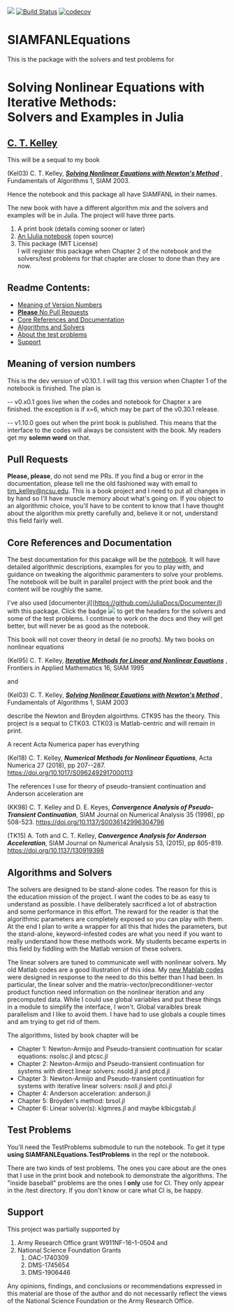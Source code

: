 [![](https://img.shields.io/badge/docs-dev-blue.svg)](https://ctkelley.github.io/SIAMFANLEquations.jl/dev)
[![Build Status](https://travis-ci.com/ctkelley/SIAMFANLEquations.jl.svg?branch=master)](https://travis-ci.com/ctkelley/SIAMFANLEquations.jl)
[![codecov](https://codecov.io/gh/ctkelley/SIAMFANLEquations.jl/branch/master/graph/badge.svg)](https://codecov.io/gh/ctkelley/SIAMFANLEquations.jl)
# SIAMFANLEquations

This is the package with the solvers and test problems for 

# Solving Nonlinear Equations with Iterative Methods: <br> Solvers and Examples in Julia

## [C. T. Kelley](https://ctk.math.ncsu.edu)

This will be a sequal to my book 

(Kel03) C. T. Kelley, [***Solving Nonlinear Equations with Newton's Method***](https://my.siam.org/Store/Product/viewproduct/?ProductId=841) , Fundamentals of Algorithms 1, SIAM 2003.

Hence the notebook and this package all have SIAMFANL in their names.

The new book with have a different algorithm mix and the solvers and examples will be in Juila. The project will have three parts.

   1. A print book (details coming sooner or later)
   2. [An IJulia notebook](https://github.com/ctkelley/NotebookSIAMFANL) (open source)
   3. This package (MIT License)<br>
      I will register this package when Chapter 2 of the notebook and the solvers/test problems for that chapter are closer to done than they are now. 
   
## Readme Contents:

- [Meaning of Version Numbers](#Meaning-of-version-numbers)
- [__Please__ No Pull Requests](#Pull-Requests)
- [Core References and Documentation](#Core-References-and-Documentation)
- [Algorithms and Solvers](#Algorithms-and-Solvers)
- [About the test problems](#Test-Problems)
- [Support](#Support) 

## Meaning of version numbers

This is the dev version of v0.10.1. I will tag this version when Chapter 1 of the notebook is finished. The plan is

-- v0.x0.1 goes live when the codes and notebook for Chapter x are finished. the exception is if x=6, which may be part of the v0.30.1 release. 

-- v1.10.0 goes out when the print book is published. This means that the interface to the codes will always be consistent with the book. My readers get my __solemn word__ on that.

## Pull Requests

__Please, please__, do not send me PRs. If you find a bug or error in the documentation, please tell me the old fashioned way with email to tim_kelley@ncsu.edu. This is a book project and I need to put all changes in by hand so I'll have muscle memory about what's going on. If you object to an algorithmic choice, you'll have to be content to know that I have thought about the algorithm mix pretty carefully and, believe it or not, understand this field fairly well.

## Core References and Documentation

The best documentation for this pacakge will be the [notebook](https://github.com/ctkelley/NotebookSIAMFANL). It will have detailed algorithmic descriptions, examples for you to play with, and guidance on tweaking the algorithmic paramenters to solve your problems. The notebook will be built in parallel project with the print book and the content will be roughly the same.

I've also used [documenter.jl[(https://github.com/JuliaDocs/Documenter.jl) with this package. Click the badge
[![](https://img.shields.io/badge/docs-dev-blue.svg)](https://ctkelley.github.io/SIAMFANLEquations.jl/dev)
to get the headers for the solvers and some of the test problems. I continue to work on the docs and they will get better, but will never be as good as the notebook.

This book will not cover theory in detail (ie no proofs). My two books on nonlinear equations

(Kel95) C. T. Kelley, [***Iterative Methods for Linear and Nonlinear Equations***](https://my.siam.org/Store/Product/viewproduct/?ProductId=862) , Frontiers in Applied Mathematics 16,  SIAM 1995

and

(Kel03) C. T. Kelley, [***Solving Nonlinear Equations with Newton's Method***](https://my.siam.org/Store/Product/viewproduct/?ProductId=841) , Fundamentals of Algorithms 1, SIAM 2003

describe the Newton and Broyden algoirthms. CTK95 has the theory. This project is a sequal to CTK03. CTK03 is Matlab-centric
and will remain in print.

A recent Acta Numerica paper has everything

(Kel18) C. T. Kelley, ***Numerical Methods for Nonlinear Equations***, Acta Numerica 27 (2018), pp 207--287. https://doi.org/10.1017/S0962492917000113

The references I use for theory of pseudo-transient continuation and Anderson acceleration are

(KK98) C. T. Kelley and D. E. Keyes, ***Convergence Analysis of Pseudo-Transient Continuation***, SIAM Journal on Numerical Analysis 35 (1998), pp 508-523. https://doi.org/10.1137/S0036142996304796

(TK15) A. Toth and C. T. Kelley, ***Convergence Analysis for Anderson Acceleration***, SIAM Journal on Numerical Analysis 53, (2015), pp 805-819. https://doi.org/10.1137/130919398

## Algorithms and Solvers

The solvers are designed to be stand-alone codes. The reason for this is the education mission of the project. I want the codes to be as easy to understand as possible. I have deliberately sacrificed a lot of abstraction and some performance in this effort. The reward for the reader is that the algorithmic parameters are completely exposed so  you can play with them. At the end I plan to write a wrapper for all this that hides the parameters, but the stand-alone, keyword-infested codes are what you need if you want to really understand how these methods work. My students became experts in this field by fiddling with the Matlab version of these solvers.

The linear solvers are tuned to communicate well with nonlinear solvers. My old Matlab codes are a good illustration of this idea. My [new Mablab codes](https://ctk.math.ncsu.edu/knl.html) were designed in response to the need to do this better than I had been. In particular, the linear solver and the matrix-vector/preconditioner-vector product function need information on the nonlinear iteration and any precomputed data. While I could use global variables and put these things in a module to simplify the interface, I won't. Global varaibles break parallelism and I like to avoid them. I have had to use globals a couple times and am trying to get rid of them.

The algorithms, listed by book chapter will be

   - Chapter 1: Newton-Armijo and Pseudo-transient continuation for scalar equations: nsolsc.jl and ptcsc.jl
   - Chapter 2: Newton-Armijo and Pseudo-transient continuation for systems with direct linear solvers: nsold.jl and ptcd.jl
   - Chapter 3: Newton-Armijo and Pseudo-transient continuation for systems with iterative linear solvers: nsoli.jl and ptci.jl
   - Chapter 4: Anderson acceleration: anderson.jl
   - Chapter 5: Broyden's method: brsol.jl
   - Chapter 6: Linear solver(s): klgmres.jl and maybe klbicgstab.jl
   
## Test Problems

You'll need the TestProblems submodule to run the notebook. To get it type __using SIAMFANLEquations.TestProblems__ in the repl or the notebook.

There are two kinds of test problems. The ones you care about are the ones that I use in the print book and notebook to demonstrate the algorithms. The "inside baseball" problems are the ones I __only__ use for CI. They only appear in the /test directory. If you don't know or care what CI is, be happy.
   
## Support

This project was partially supported by
1. Army Research Office grant W911NF-16-1-0504 and
2. National Science Foundation Grants
   1. OAC-1740309
   2. DMS-1745654
   3. DMS-1906446
   
Any opinions, findings, and conclusions or
recommendations expressed in this material are those of the author and
do not necessarily reflect the views of the National
Science Foundation
or the Army Research Office.
